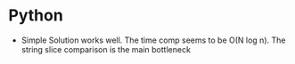 # Python
- Simple Solution works well. The time comp seems to be O(N log n). The string slice comparison is the main bottleneck